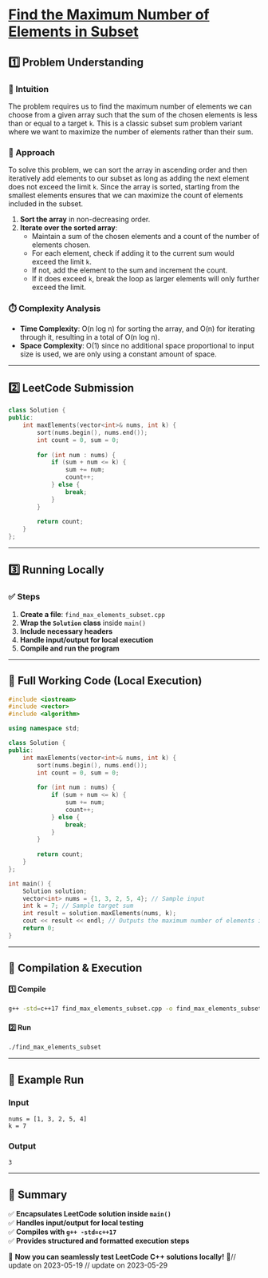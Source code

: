 # **[Find the Maximum Number of Elements in Subset](https://leetcode.com/problems/find-the-maximum-number-of-elements-in-subset/description/)**  

## **1️⃣ Problem Understanding**  
### **📌 Intuition**  
The problem requires us to find the maximum number of elements we can choose from a given array such that the sum of the chosen elements is less than or equal to a target `k`. This is a classic subset sum problem variant where we want to maximize the number of elements rather than their sum. 

### **🚀 Approach**  
To solve this problem, we can sort the array in ascending order and then iteratively add elements to our subset as long as adding the next element does not exceed the limit `k`. Since the array is sorted, starting from the smallest elements ensures that we can maximize the count of elements included in the subset. 

1. **Sort the array** in non-decreasing order.
2. **Iterate over the sorted array**:
   - Maintain a sum of the chosen elements and a count of the number of elements chosen.
   - For each element, check if adding it to the current sum would exceed the limit `k`.
   - If not, add the element to the sum and increment the count.
   - If it does exceed `k`, break the loop as larger elements will only further exceed the limit.

### **⏱️ Complexity Analysis**  
- **Time Complexity**: O(n log n) for sorting the array, and O(n) for iterating through it, resulting in a total of O(n log n).  
- **Space Complexity**: O(1) since no additional space proportional to input size is used, we are only using a constant amount of space.  

---  

## **2️⃣ LeetCode Submission**  
```cpp
class Solution {
public:
    int maxElements(vector<int>& nums, int k) {
        sort(nums.begin(), nums.end());
        int count = 0, sum = 0;
        
        for (int num : nums) {
            if (sum + num <= k) {
                sum += num;
                count++;
            } else {
                break;
            }
        }
        
        return count;
    }
};  
```  

---  

## **3️⃣ Running Locally**  
### **✅ Steps**  
1. **Create a file**: `find_max_elements_subset.cpp`  
2. **Wrap the `Solution` class** inside `main()`  
3. **Include necessary headers**  
4. **Handle input/output for local execution**  
5. **Compile and run the program**  

---  

## **📝 Full Working Code (Local Execution)**  
```cpp
#include <iostream>
#include <vector>
#include <algorithm>

using namespace std;

class Solution {
public:
    int maxElements(vector<int>& nums, int k) {
        sort(nums.begin(), nums.end());
        int count = 0, sum = 0;
        
        for (int num : nums) {
            if (sum + num <= k) {
                sum += num;
                count++;
            } else {
                break;
            }
        }
        
        return count;
    }
};

int main() {
    Solution solution;
    vector<int> nums = {1, 3, 2, 5, 4}; // Sample input
    int k = 7; // Sample target sum
    int result = solution.maxElements(nums, k);
    cout << result << endl; // Outputs the maximum number of elements in subset
    return 0;
}
```  

---  

## **🔧 Compilation & Execution**  
#### **1️⃣ Compile**  
```bash
g++ -std=c++17 find_max_elements_subset.cpp -o find_max_elements_subset
```  

#### **2️⃣ Run**  
```bash
./find_max_elements_subset
```  

---  

## **🎯 Example Run**  
### **Input**  
```
nums = [1, 3, 2, 5, 4]
k = 7
```  
### **Output**  
```
3
```  

---  

## **📌 Summary**  
✅ **Encapsulates LeetCode solution inside `main()`**  
✅ **Handles input/output for local testing**  
✅ **Compiles with `g++ -std=c++17`**  
✅ **Provides structured and formatted execution steps**  

🚀 **Now you can seamlessly test LeetCode C++ solutions locally!** 🚀// update on 2023-05-19
// update on 2023-05-29
